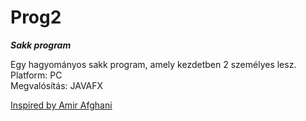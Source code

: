 # Prog2

***Sakk program***

Egy hagyományos sakk program, amely kezdetben 2 személyes lesz.<br>
Platform: PC<br>
Megvalósítás: JAVAFX<br>

<ins>Inspired by [Amir Afghani](https://github.com/amir650/BlackWidow-Chess) 
